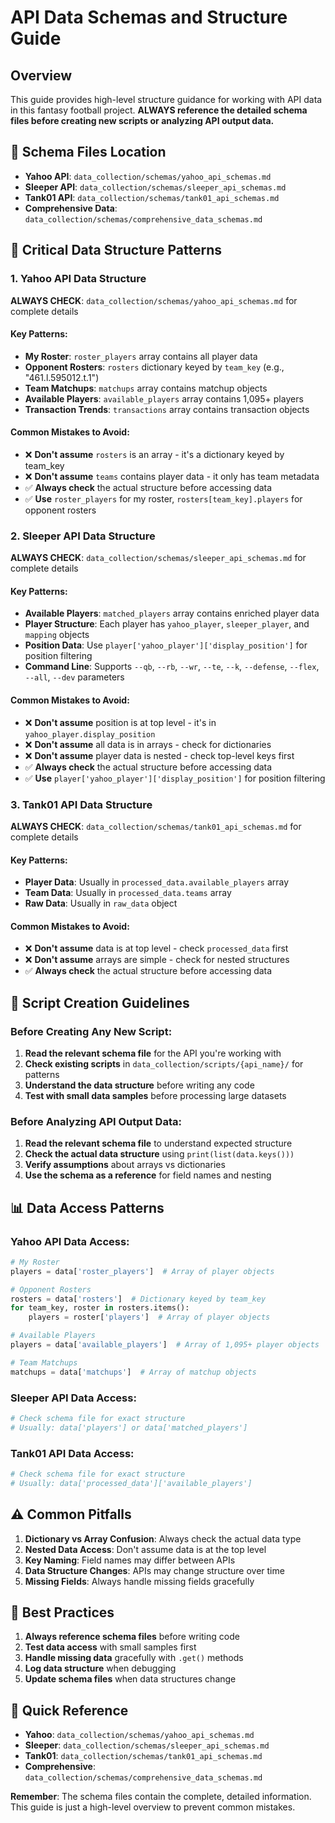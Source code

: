 # API Data Schemas and Structure Guide

## Overview

This guide provides high-level structure guidance for working with API data in this fantasy football project. **ALWAYS reference the detailed schema files before creating new scripts or analyzing API output data.**

## 📁 Schema Files Location
- **Yahoo API**: `data_collection/schemas/yahoo_api_schemas.md`
- **Sleeper API**: `data_collection/schemas/sleeper_api_schemas.md`
- **Tank01 API**: `data_collection/schemas/tank01_api_schemas.md`
- **Comprehensive Data**: `data_collection/schemas/comprehensive_data_schemas.md`

## 🚨 Critical Data Structure Patterns

### **1. Yahoo API Data Structure**
**ALWAYS CHECK**: `data_collection/schemas/yahoo_api_schemas.md` for complete details

#### **Key Patterns:**
- **My Roster**: `roster_players` array contains all player data
- **Opponent Rosters**: `rosters` dictionary keyed by `team_key` (e.g., "461.l.595012.t.1")
- **Team Matchups**: `matchups` array contains matchup objects
- **Available Players**: `available_players` array contains 1,095+ players
- **Transaction Trends**: `transactions` array contains transaction objects

#### **Common Mistakes to Avoid:**
- ❌ **Don't assume** `rosters` is an array - it's a dictionary keyed by team_key
- ❌ **Don't assume** `teams` contains player data - it only has team metadata
- ✅ **Always check** the actual structure before accessing data
- ✅ **Use** `roster_players` for my roster, `rosters[team_key].players` for opponent rosters

### **2. Sleeper API Data Structure**
**ALWAYS CHECK**: `data_collection/schemas/sleeper_api_schemas.md` for complete details

#### **Key Patterns:**
- **Available Players**: `matched_players` array contains enriched player data
- **Player Structure**: Each player has `yahoo_player`, `sleeper_player`, and `mapping` objects
- **Position Data**: Use `player['yahoo_player']['display_position']` for position filtering
- **Command Line**: Supports `--qb`, `--rb`, `--wr`, `--te`, `--k`, `--defense`, `--flex`, `--all`, `--dev` parameters

#### **Common Mistakes to Avoid:**
- ❌ **Don't assume** position is at top level - it's in `yahoo_player.display_position`
- ❌ **Don't assume** all data is in arrays - check for dictionaries
- ❌ **Don't assume** player data is nested - check top-level keys first
- ✅ **Always check** the actual structure before accessing data
- ✅ **Use** `player['yahoo_player']['display_position']` for position filtering

### **3. Tank01 API Data Structure**
**ALWAYS CHECK**: `data_collection/schemas/tank01_api_schemas.md` for complete details

#### **Key Patterns:**
- **Player Data**: Usually in `processed_data.available_players` array
- **Team Data**: Usually in `processed_data.teams` array
- **Raw Data**: Usually in `raw_data` object

#### **Common Mistakes to Avoid:**
- ❌ **Don't assume** data is at top level - check `processed_data` first
- ❌ **Don't assume** arrays are simple - check for nested structures
- ✅ **Always check** the actual structure before accessing data

## 🔧 Script Creation Guidelines

### **Before Creating Any New Script:**
1. **Read the relevant schema file** for the API you're working with
2. **Check existing scripts** in `data_collection/scripts/{api_name}/` for patterns
3. **Understand the data structure** before writing any code
4. **Test with small data samples** before processing large datasets

### **Before Analyzing API Output Data:**
1. **Read the relevant schema file** to understand expected structure
2. **Check the actual data structure** using `print(list(data.keys()))`
3. **Verify assumptions** about arrays vs dictionaries
4. **Use the schema as a reference** for field names and nesting

## 📊 Data Access Patterns

### **Yahoo API Data Access:**
```python
# My Roster
players = data['roster_players']  # Array of player objects

# Opponent Rosters
rosters = data['rosters']  # Dictionary keyed by team_key
for team_key, roster in rosters.items():
    players = roster['players']  # Array of player objects

# Available Players
players = data['available_players']  # Array of 1,095+ player objects

# Team Matchups
matchups = data['matchups']  # Array of matchup objects
```

### **Sleeper API Data Access:**
```python
# Check schema file for exact structure
# Usually: data['players'] or data['matched_players']
```

### **Tank01 API Data Access:**
```python
# Check schema file for exact structure
# Usually: data['processed_data']['available_players']
```

## ⚠️ Common Pitfalls

1. **Dictionary vs Array Confusion**: Always check the actual data type
2. **Nested Data Access**: Don't assume data is at the top level
3. **Key Naming**: Field names may differ between APIs
4. **Data Structure Changes**: APIs may change structure over time
5. **Missing Fields**: Always handle missing fields gracefully

## 🎯 Best Practices

1. **Always reference schema files** before writing code
2. **Test data access** with small samples first
3. **Handle missing data** gracefully with `.get()` methods
4. **Log data structure** when debugging
5. **Update schema files** when data structures change

## 📝 Quick Reference

- **Yahoo**: `data_collection/schemas/yahoo_api_schemas.md`
- **Sleeper**: `data_collection/schemas/sleeper_api_schemas.md`
- **Tank01**: `data_collection/schemas/tank01_api_schemas.md`
- **Comprehensive**: `data_collection/schemas/comprehensive_data_schemas.md`

**Remember**: The schema files contain the complete, detailed information. This guide is just a high-level overview to prevent common mistakes.
